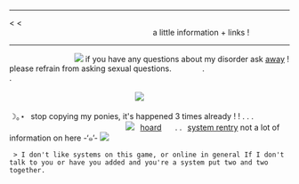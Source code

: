 ____
< <⠀⠀⠀⠀⠀⠀⠀⠀⠀ ⠀⠀⠀⠀⠀⠀⠀⠀⠀ ⠀⠀⠀⠀⠀⠀⠀⠀⠀ ⠀⠀⠀⠀⠀⠀⠀⠀⠀ ⠀⠀⠀⠀⠀⠀⠀⠀⠀ ⠀⠀⠀⠀⠀⠀⠀⠀⠀ ⠀⠀⠀⠀⠀⠀⠀⠀⠀ ⠀⠀⠀⠀⠀⠀ a little information + links !
____


⠀⠀⠀⠀⠀⠀⠀⠀⠀⠀⠀ ![](https://64.media.tumblr.com/b69f229a9d565d71f20c317a1b506e74/ea08c8c0ae432918-2b/s75x75_c1/f92d312c74368a309045b4615269720a13a4955a.gifv) if you have any questions about my disorder ask [away](https://sickeningboy.123guestbook.com) ! please refrain from asking sexual questions. ⠀⠀⠀⠀⠀. .⠀⠀⠀⠀⠀⠀⠀⠀⠀⠀⠀⠀⠀⠀⠀⠀⠀⠀⠀⠀⠀⠀⠀⠀⠀⠀⠀⠀⠀⠀⠀⠀⠀⠀⠀⠀⠀⠀⠀⠀⠀⠀⠀⠀⠀⠀⠀⠀⠀⠀⠀⠀⠀⠀⠀⠀⠀⠀⠀⠀⠀⠀⠀⠀⠀⠀⠀⠀⠀⠀⠀⠀⠀⠀⠀⠀⠀⠀⠀⠀⠀⠀⠀⠀⠀⠀⠀⠀⠀⠀⠀⠀⠀⠀⠀⠀⠀⠀⠀⠀⠀⠀⠀⠀⠀⠀⠀⠀⠀⠀⠀⠀⠀⠀⠀⠀⠀⠀⠀![](https://i.imgur.com/V49Y4FG.png)⠀

☽｡⋆⠀stop copying my ponies, it's happened 3 times already ! ! . . .
⠀⠀⠀⠀⠀⠀⠀⠀⠀⠀⠀⠀⠀
⠀⠀⠀⠀⠀⠀⠀![](https://64.media.tumblr.com/a8274ae0d5362a0eb19a89aecf3046b9/f651789587d2564c-a4/s75x75_c1/ac3b58a9d07320b5d3e1363afa2084c204c274cd.gifv)⠀[hoard](https://rentry.co/firebrandhoard) ⠀⠀. .⠀[system rentry](https://rentry.co/hellgaze) not a lot of information on here -‘๑’- ![](https://64.media.tumblr.com/5d1316ee6bbc10ebda1fb9a0bb8149a3/ea08c8c0ae432918-4e/s75x75_c1/3a6a26cbe6f7936444ec5cb39c0cba74240d77c0.gifv)


```descom
 > I don't like systems on this game, or online in general If I don't talk to you or have you added and you're a system put two and two together.
```
